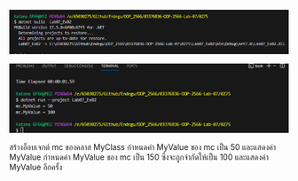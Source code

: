 ![alt text](image-2.png)

![alt text](image-3.png)

สร้างอ็อบเจกต์ mc ของคลาส MyClass
กำหนดค่า MyValue ของ mc เป็น 50 และแสดงค่า MyValue
กำหนดค่า MyValue ของ mc เป็น 150 ซึ่งจะถูกจำกัดให้เป็น 100 และแสดงค่า MyValue อีกครั้ง